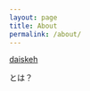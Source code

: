 ```yaml
---
layout: page
title: About
permalink: /about/
---
```


[daiskeh](https://plus.google.com/+daisukeosada)

とは？

